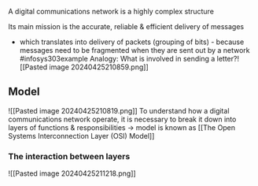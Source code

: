 A digital communications network is a highly complex structure

Its main mission is the accurate, reliable & efficient delivery of messages
- which translates into delivery of packets (grouping of bits) - because messages need to be fragmented when they are sent out by a network
#infosys303example Analogy: What is involved in sending a letter?![[Pasted image 20240425210859.png]]
## Model
![[Pasted image 20240425210819.png]]
To understand how a digital communications network operate, it is necessary to break it down into layers of functions & responsibilities $\rightarrow$ model is known as [[The Open Systems Interconnection Layer (OSI) Model]]

### The interaction between layers
![[Pasted image 20240425211218.png]]



